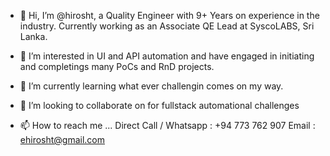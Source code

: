 - 👋 Hi, I’m @hirosht, a Quality Engineer with 9+ Years on experience in the industry. Currently working as an Associate QE Lead at SyscoLABS, Sri Lanka.

- 👀 I’m interested in UI and API automation and have engaged in initiating and completings many PoCs and RnD projects. 

- 🌱 I’m currently learning what ever challengin comes on my way.

- 💞️ I’m looking to collaborate on for fullstack automational challenges

- 📫 How to reach me ...
Direct Call / Whatsapp : +94 773 762 907
Email : ehirosht@gmail.com


<!---
hirosht/hirosht is a ✨ special ✨ repository because its `README.md` (this file) appears on your GitHub profile.
You can click the Preview link to take a look at your changes.
--->
